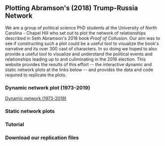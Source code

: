 ## Plotting Abramson's (2018) Trump-Russia Network

We are a group of political science PhD students at the University of North Carolina - Chapel Hill who set out to plot the network of relationships described in Seth Abramson's 2018 book *Proof of Collusion*. Our aim was to see if constructing such a plot could be a useful tool to visualize the book's narrative and its over 300 cast of characters. In so doing we hoped to also provide a useful tool to visualize and understand the political events and relationships leading up to and culiminating in the 2016 election. This website provides the results of this effort -- the interactive dynamic and static network plots at the links below -- and provides the data and code required to replicate the plots. 

### Dynamic network plot (1973-2019)

<a href="trump-russia-dynamic.html" title="Trump network">Dynamic network (1973-2019) </a>


### Static network plots


### Tutorial 


### Download our replication files
